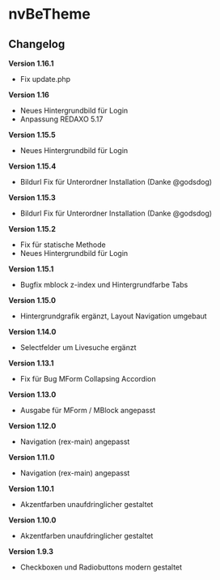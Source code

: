 ﻿nvBeTheme
=========

Changelog
---------
<b>Version 1.16.1</b>
- Fix update.php

<b>Version 1.16</b>
- Neues Hintergrundbild für Login
- Anpassung REDAXO 5.17

<b>Version 1.15.5</b>
- Neues Hintergrundbild für Login

<b>Version 1.15.4</b>
- Bildurl Fix für Unterordner Installation (Danke @godsdog)

<b>Version 1.15.3</b>
- Bildurl Fix für Unterordner Installation (Danke @godsdog)

<b>Version 1.15.2</b>
- Fix für statische Methode
- Neues Hintergrundbild für Login

<b>Version 1.15.1</b>
- Bugfix mblock z-index und Hintergrundfarbe Tabs

<b>Version 1.15.0</b>
- Hintergrundgrafik ergänzt, Layout Navigation umgebaut

<b>Version 1.14.0</b>
- Selectfelder um Livesuche ergänzt

<b>Version 1.13.1</b>
- Fix für Bug MForm Collapsing Accordion

<b>Version 1.13.0</b>
- Ausgabe für MForm / MBlock angepasst

<b>Version 1.12.0</b>
- Navigation (rex-main) angepasst

<b>Version 1.11.0</b>
- Navigation (rex-main) angepasst

<b>Version 1.10.1</b>
- Akzentfarben unaufdringlicher gestaltet

<b>Version 1.10.0</b>
- Akzentfarben unaufdringlicher gestaltet

<b>Version 1.9.3</b>
- Checkboxen und Radiobuttons modern gestaltet